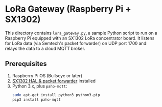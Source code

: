 # LoRa Gateway (Raspberry Pi + SX1302)

This directory contains `lora_gateway.py`, a sample Python script to run on a Raspberry Pi equipped with an SX1302 LoRa concentrator board. It listens for LoRa data (via Semtech's packet forwarder) on UDP port 1700 and relays the data to a cloud MQTT broker.

## Prerequisites

1. Raspberry Pi OS (Bullseye or later)
2. [SX1302 HAL & packet forwarder](https://github.com/Lora-net/sx1302_hal) installed
3. Python 3.x, plus `paho-mqtt`:
   ```bash
   sudo apt-get install python3 python3-pip
   pip3 install paho-mqtt
